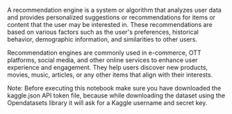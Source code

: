 A recommendation engine is a system or algorithm that analyzes user data and provides personalized suggestions or recommendations for items or content that the user may be interested in. 
These recommendations are based on various factors such as the user's preferences, historical behavior, demographic information, and similarities to other users.

Recommendation engines are commonly used in e-commerce, OTT platforms,
social media, and other online services to enhance user experience and engagement. They help users discover new products, movies, music, articles, or any other items that align with their interests.

Note:  Before executing this notebook make sure you have downloaded the kaggle.json API token file,
        because while downloading the dataset using the Opendatasets library it will ask for a Kaggle username and secret key.
